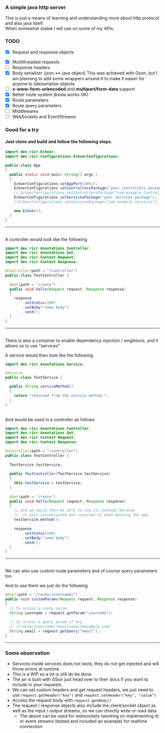 ### A simple java http server

This is just a means of learning and understanding more about http protocol and also java itself.<br>
When somewhat stable I will use on some of my APIs.

### TODO

- [x] Request and response objects
<!-- - [ ] Reflection (although it kinda works needs a lot of work still) -->
- [x] Multithreaded requests
- [ ] Response headers
- [x] Body serializer (json <-> java object) This was achieved with Gson, but I am planning to add some wrappers around it to make it easier for anyone to (de)serialize objects
- [ ] <b>x-www-form-urlencoded</b> and <b>multipart/form-data</b> support
- [x] Better route system (kinda works OK)
- [x] Route parameters
- [x] Route query parameters
- [ ] Middlewares
- [ ] WebSockets and EventStreams

### Good for a try

#### Just clone and build and follow the following steps.

```java
import dev.ricr.Echoer;
import dev.ricr.Configurations.EchoerConfigurations;

public class App
{
  public static void main( String[] args )
  {
    EchoerConfigurations.setAppPort(4001);
    EchoerConfigurations.setControllersPackage("your controllers package");
    // EchoerConfigurations.setControllersPackage("com.example.Controllers");
    EchoerConfigurations.setServicesPackage("your services package");
    //EchoerConfigurations.setServicesPackage("com.example.Services");

    new Echoer();
  }
}
```
<hr><br>
A controller would look like the following

```java
import dev.ricr.Annotations.Controller;
import dev.ricr.Annotations.Get;
import dev.ricr.Context.Request;
import dev.ricr.Context.Response;

@Controller(path = "/controller")
public class TestController {
  
  @Get(path = "/route")
  public void hello(Request request, Response response)
  {
    response
        .setStatus(200)
        .setBody("some body")
        .send();
  }
}
```
<hr><br>
There is also a container to enable dependency injection / singletons, and it allows us to use "services"

A service would then look like the following
```java
import dev.ricr.Annotations.Service;

@Service
public class TestService {

  public String serviceMethod()
  {
    return "returned from the service method.";
  }
}
```
<br>
And would be used in a controller as follows

```java
import dev.ricr.Annotations.Controller;
import dev.ricr.Annotations.Get;
import dev.ricr.Context.Request;
import dev.ricr.Context.Response;

@Controller(path = "/controller")
public class TestController {
  
  TestService testService;
  
  public TestController(TestService testService)
  {
    this.testService = testService;
  }
  
  @Get(path = "/route")
  public void hello(Request request, Response response)
  {
    // and we would then be able to use its methods because
    //  it gets instantiated and injected at when booting the app
    testService.method();
    
    response
        .setStatus(200)
        .setBody("some body")
        .send();
  }
}
```
<hr><br>
We can also use custom route parameters and of course query parameters too

And to use them we just do the following

```java
@Post(path = "/route/{username}")
public void customParams(Request request, Response response)
{
  // to access a route param
  String username = request.getParam("username");
    
  // to access a query param if any
  // (/route/{username}?email=email@example.com)
  String email = request.getQuery("email");
}
```
<hr>

### Some observation

- Services inside services does not work, they do not get injected and will throw errors at runtime.
- This is a WIP so a lot is still do be done.
- The jar is built with GSon just head over to their docs if you want to include in your requests.
- We can set custom headers and get request headers, we just need to use `request.getHeader("key")` and `request.setHeader("key", "value")`
- Access the request body with `request.getBody()`
- The request / response objects also include the client/socket object as well as the input / output streams, so we can directly write or read data
  - The above can be used for websockets (working on implementing it) or event streams (tested and included an example) for realtime connection